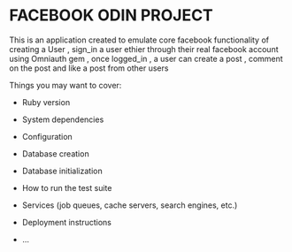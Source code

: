 # FACEBOOK ODIN PROJECT

This is an application created to emulate core facebook functionality of creating a User , sign_in a user ethier through
their real facebook account using Omniauth gem ,
once logged_in , a user can create a post , comment on the post and like a post from other users

Things you may want to cover:

* Ruby version

* System dependencies

* Configuration

* Database creation

* Database initialization

* How to run the test suite

* Services (job queues, cache servers, search engines, etc.)

* Deployment instructions

* ...
